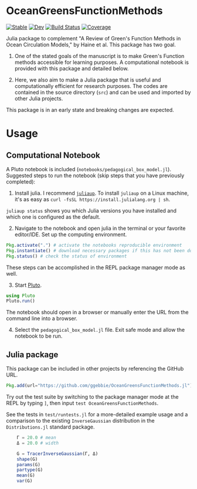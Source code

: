 # OceanGreensFunctionMethods

[![Stable](https://img.shields.io/badge/docs-stable-blue.svg)](https://ggebbie.github.io/OceanGreensFunctionMethods.jl/stable/)
[![Dev](https://img.shields.io/badge/docs-dev-blue.svg)](https://ggebbie.github.io/OceanGreensFunctionMethods.jl/dev/)
[![Build Status](https://github.com/ggebbie/OceanGreensFunctionMethods.jl/actions/workflows/CI.yml/badge.svg?branch=main)](https://github.com/ggebbie/OceanGreensFunctionMethods.jl/actions/workflows/CI.yml?query=branch%3Amain)
[![Coverage](https://codecov.io/gh/ggebbie/OceanGreensFunctionMethods.jl/branch/main/graph/badge.svg)](https://codecov.io/gh/ggebbie/OceanGreensFunctionMethods.jl)

Julia package to complement "A Review of Green's Function Methods in Ocean Circulation Models," by Haine et al. This package has two goal.

1. One of the stated goals of the manuscript is to make Green's Function methods accessible for learning purposes. A computational notebook is provided with this package and detailed below.

2. Here, we also aim to make a Julia package that is useful and computationally efficient for research purposes. The codes are contained in the source directory (`src`) and can be used and imported by other Julia projects. 

This package is in an early state and breaking changes are expected.

# Usage

## Computational Notebook

A Pluto notebook is included (`notebooks/pedagogical_box_model.jl`). Suggested steps to run the notebook (skip steps that you have previously completed):

1. Install julia. I recommend [`juliaup`](https://github.com/JuliaLang/juliaup). To install `juliaup` on a Linux machine, it's as easy as `curl -fsSL https://install.julialang.org | sh`. 

`juliaup status` shows you which Julia versions you have installed and which one is configured as the default.

2. Navigate to the notebook and open julia in the terminal or your favorite editor/IDE. Set up the computing environment.

```julia
Pkg.activate(".") # activate the notebooks reproducible environment
Pkg.instantiate() # download necessary packages if this has not been done before
Pkg.status() # check the status of environment
```
These steps can be accomplished in the REPL package manager mode as well.

3. Start [Pluto](https://plutojl.org/).

```julia
using Pluto
Pluto.run()
```
 
The notebook should open in a browser or manually enter the URL from the command line into a browser.

4. Select the `pedagogical_box_model.jl` file. Exit safe mode and allow the notebook to be run.


## Julia package

This package can be included in other projects by referencing the GitHub URL.
```julia
Pkg.add(url="https://github.com/ggebbie/OceanGreensFunctionMethods.jl")
```

Try out the test suite by switching to the package manager mode at the REPL by typing `]`, then input `test OceanGreensFunctionMethods`.

See the tests in `test/runtests.jl` for a more-detailed example usage and a comparison to the existing `InverseGaussian` distribution in the `Distributions.jl` standard package.
```julia
    Γ = 20.0 # mean
    Δ = 20.0 # width

    G = TracerInverseGaussian(Γ, Δ)
	shape(G)
	params(G)
	partype(G)
	mean(G)
	var(G)
```
